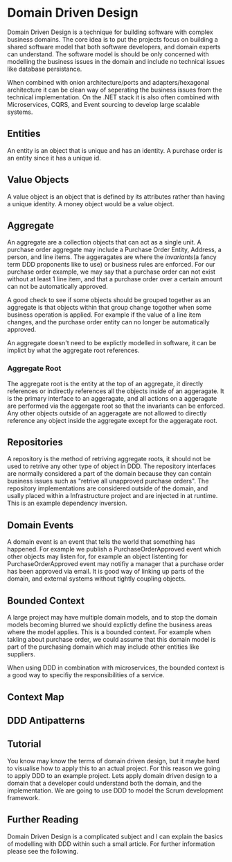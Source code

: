 # Domain Driven Design

Domain Driven Design is a technique for building software with complex business domains. The core idea is to 
put the projects focus on building a shared software model that both software developers, and domain experts 
can understand. The software model is should be only concerned with modelling the business issues in the
domain and include no technical issues like database persistance.

When combined with onion architecture/ports and adapters/hexagonal architecture it can be clean way of seperating
the business issues from the technical implementation. On the .NET stack it is also often combined with Microservices, CQRS, and 
Event sourcing to develop large scalable systems.

## Entities

An entity is an object that is unique and has an identity. A purchase order is an entity since it has a unique id.

## Value Objects

A value object is an object that is defined by its attributes rather than having a unique identity. A money object would be a value object.

## Aggregate

An aggregate are a collection objects that can act as a single unit. A purchase order aggregate may include a Purchase Order Entity, Address, a person, and line items. 
The aggeragates are where the *invariants*(a fancy term DDD proponents like to use) or business rules are enforced. For our purchase order example, we may say that a 
purchase order can not exist without at least 1 line item, and that a purchase order over a certain amount can not be automatically approved.

A good check to see if some objects should be grouped together as an aggregate is that objects within that group change togother when some business operation is 
applied. For example if the value of a line item changes, and the purchase order entity can no longer be automatically approved. 

An aggregate doesn't need to be explictly modelled in software, it can be implict by what the aggregate root references.

### Aggregate Root

The aggregate root is the entity at the top of an aggregate, it directly references or indirectly references all the objects inside of an aggeragate. It is the primary interface to an
aggeragate, and all actions on a aggeragate are performed via the aggergate root so that the invariants can be enforced. Any other objects outside of an aggeragate are not allowed
to directly reference any object inside the aggregate except for the aggeragate root.

## Repositories

A repository is the method of retriving aggregate roots, it should not be used to retrive any other type of object in DDD. The repository interfaces are normally considered a part of the domain because they can contain business issues such
as "retrive all unapproved purchase orders". The repository implementations are considered outside of the domain, and usally placed within a Infrastructure project and are injected
in at runtime. This is an example dependency inversion.

## Domain Events

A domain event is an event that tells the world that something has happened. For example we publish a PurchaseOrderApproved event which other objects may listen for, for example
an object listenting for PurchaseOrderApproved event may notifiy a manager that a purchase order has been approved via email. It is good way of linking up parts of the domain, 
and external systems without tightly coupling objects.

## Bounded Context

A large project may have multiple domain models, and to stop the domain models becoming blurred we should explictly define the business areas where the model applies. This is a bounded
context. For example when takling about purchase order, we could assume that this domain model is part of the purchasing domain which may include other entities like suppliers.

When using DDD in combination with microservices, the bounded context is a good way to specifiy the responsibilities of a service.

## Context Map


## DDD Antipatterns

## Tutorial

You know may know the terms of domain driven design, but it maybe hard to visualise how to apply this to an actual project. For this reason we going to apply DDD to an example
project. Lets apply domain driven design to a domain that a developer could understand both the domain, and the implementation. We are going to use DDD to model
the Scrum development framework. 

## Further Reading

Domain Driven Design is a complicated subject and I can explain the basics of modelling with DDD within such a small article. For further information please
see the following.
